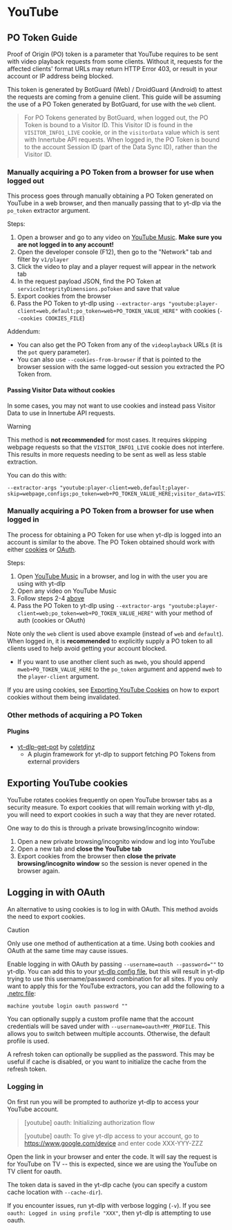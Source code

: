 # YouTube


## PO Token Guide

Proof of Origin (PO) token is a parameter that YouTube requires to be sent with video playback requests from some clients. Without it, requests for the affected clients' format URLs may return HTTP Error 403, or result in your account or IP address being blocked.

This token is generated by BotGuard (Web) / DroidGuard (Android) to attest the requests are coming from a genuine client. This guide will be assuming the use of a PO Token generated by BotGuard, for use with the `web` client.

> For PO Tokens generated by BotGuard, when logged out, the PO Token is bound to a Visitor ID. This Visitor ID is found in the `VISITOR_INFO1_LIVE` cookie, or in the `visitorData` value which is sent with Innertube API requests. When logged in, the PO Token is bound to the account Session ID (part of the Data Sync ID), rather than the Visitor ID.


### Manually acquiring a PO Token from a browser for use when logged out

This process goes through manually obtaining a PO Token generated on YouTube in a web browser, and then manually passing that to yt-dlp via the `po_token` extractor argument.

Steps:

1. Open a browser and go to any video on [YouTube Music](https://music.youtube.com). **Make sure you are not logged in to any account!**
2. Open the developer console (F12), then go to the "Network" tab and filter by `v1/player`
3. Click the video to play and a player request will appear in the network tab
4. In the request payload JSON, find the PO Token at `serviceIntegrityDimensions.poToken` and save that value
5. Export cookies from the browser
6. Pass the PO Token to yt-dlp using `--extractor-args "youtube:player-client=web,default;po_token=web+PO_TOKEN_VALUE_HERE"` with cookies (`--cookies COOKIES_FILE`)

Addendum:
- You can also get the PO Token from any of the `videoplayback` URLs (it is the `pot` query parameter).
- You can also use `--cookies-from-browser` if that is pointed to the browser session with the same logged-out session you extracted the PO Token from.

#### Passing Visitor Data without cookies

In some cases, you may not want to use cookies and instead pass Visitor Data to use in Innertube API requests. 

> [!WARNING]
> This method is **not recommended** for most cases. It requires skipping webpage requests so that the `VISITOR_INFO1_LIVE` cookie does not interfere. This results in more requests needing to be sent as well as less stable extraction.

You can do this with:

    --extractor-args "youtube:player-client=web,default;player-skip=webpage,configs;po_token=web+PO_TOKEN_VALUE_HERE;visitor_data=VISITOR_DATA_VALUE_HERE"


### Manually acquiring a PO Token from a browser for use when logged in

The process for obtaining a PO Token for use when yt-dlp is logged into an account is similar to the above. The PO Token obtained should work with either [cookies](#exporting-youtube-cookies) or [OAuth](#logging-in-with-oauth).

Steps:

1. Open [YouTube Music](https://music.youtube.com) in a browser, and log in with the user you are using with yt-dlp
2. Open any video on YouTube Music
3. Follow steps 2-4 [above](#manually-acquiring-a-po-token-from-a-browser-for-use-when-logged-out)
4. Pass the PO Token to yt-dlp using `--extractor-args "youtube:player-client=web;po_token=web+PO_TOKEN_VALUE_HERE"` with your method of auth (cookies or OAuth)

Note only the `web` client is used above example (instead of `web` and `default`). When logged in, it is **recommended** to explicitly supply a PO token to all clients used to help avoid getting your account blocked.
- If you want to use another client such as `mweb`, you should append `mweb+PO_TOKEN_VALUE_HERE` to the `po_token` argument and append `mweb` to the `player-client` argument.

If you are using cookies, see [Exporting YouTube Cookies](#exporting-youtube-cookies) on how to export cookies without them being invalidated.


### Other methods of acquiring a PO Token

#### Plugins
- [yt-dlp-get-pot](https://github.com/coletdjnz/yt-dlp-get-pot) by [coletdjnz](https://github.com/coletdjnz)
  - A plugin framework for yt-dlp to support fetching PO Tokens from external providers

## Exporting YouTube cookies

YouTube rotates cookies frequently on open YouTube browser tabs as a security measure.
To export cookies that will remain working with yt-dlp, you will need to export cookies in such a way that they are never rotated. 

One way to do this is through a private browsing/incognito window:
1. Open a new private browsing/incognito window and log into YouTube
2. Open a new tab and **close the YouTube tab**
3. Export cookies from the browser then **close the private browsing/incognito window** so the session is never opened in the browser again.

## Logging in with OAuth

An alternative to using cookies is to log in with OAuth. This method avoids the need to export cookies.

> [!CAUTION]
> Only use one method of authentication at a time. Using both cookies and OAuth at the same time may cause issues.

Enable logging in with OAuth by passing `--username=oauth --password=""` to yt-dlp. You can add this to your [yt-dlp config file](https://github.com/yt-dlp/yt-dlp?tab=readme-ov-file#configuration), but this will result in yt-dlp trying to use this username/password combination for all sites. If you only want to apply this for the YouTube extractors, you can add the following to a [.netrc file](https://github.com/yt-dlp/yt-dlp?tab=readme-ov-file#authentication-with-netrc):

 ```
machine youtube login oauth password ""
```

You can optionally supply a custom profile name that the account credentials will be saved under with `--username=oauth+MY_PROFILE`. This allows you to switch between multiple accounts. Otherwise, the default profile is used.

A refresh token can optionally be supplied as the password. This may be useful if cache is disabled, or you want to initialize the cache from the refresh token.

### Logging in 

On first run you will be prompted to authorize yt-dlp to access your YouTube account.
> [youtube] oauth: Initializing authorization flow
> 
> [youtube] oauth: To give yt-dlp access to your account, go to  https://www.google.com/device  and enter code  XXX-YYY-ZZZ

Open the link in your browser and enter the code. It will say the request is for YouTube on TV -- this is expected, since we are using the YouTube on TV client for oauth.

The token data is saved in the yt-dlp cache (you can specify a custom cache location with `--cache-dir`).

If you encounter issues, run yt-dlp with verbose logging (`-v`). If you see `oauth: Logged in using profile "XXX"`, then yt-dlp is attempting to use oauth.